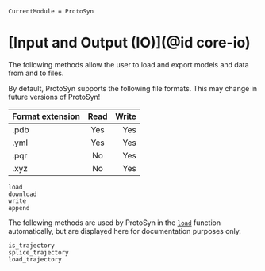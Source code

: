 ```@meta
CurrentModule = ProtoSyn
```

# [Input and Output (IO)](@id core-io)

The following methods allow the user to load and export models and data from and to files.

By default, ProtoSyn supports the following file formats. This may change in future versions of ProtoSyn!

| Format extension | Read | Write |
| ---------------- | :--: | ----: |
| .pdb             | Yes  |   Yes |
| .yml             | Yes  |   Yes |
| .pqr             |  No  |   Yes |
| .xyz             |  No  |   Yes |

```@docs
load
download
write
append
```

The following methods are used by ProtoSyn in the [`load`](@ref) function automatically, but are displayed here for documentation purposes only.

```@docs
is_trajectory
splice_trajectory
load_trajectory
```